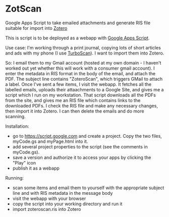 ZotScan
==========

Google Apps Script to take emailed attachments and generate RIS file suitable for import into [Zotero](http://www.zotero.org/)

This is script is to be deployed as a webapp with [Google Apps Script](https://developers.google.com/apps-script/). 

Use case: I'm working through a print journal, copying lots of short articles and ads with my phone (I use [TurboScan](https://itunes.apple.com/ca/app/turboscan-quickly-scan-multipage/id342548956?mt=8)). I want to import them into Zotero.

So: I email them to my Gmail account (hosted at my own domain - I haven't worked out yet whether this will work with a consumer gmail account). I enter the metadata in RIS format in the body of the email, and attach the PDF. The subject line contains "ZoteroScan", which triggers GMail to attach a label. Once I've sent a few items, I visit the webapp. It fetches all the labelled emails, uploads their attaachments to a Google Site, and gives me a script which I run on my workstation. That script downloads all the PDFs from the site, and gives me an RIS file which contains links to the downloaded PDFs. I check the RIS file and make any necessary changes, then import it into Zotero. I can then delete the emails and do more scanning.

Installation: 

* go to https://script.google.com and create a project. Copy the two files, myCode.gs and myPage.html into it.
* add several project properties to the script (see the comments in myCode.gs). 
* save a version and authorize it to access your apps by clicking the "Play" icon
* publish it as a webapp

Running:

* scan some items and email them to yourself with the appropriate subject line and with RIS metadata in the message body
* visit the webapp with your browser
* copy the script into your working directory and run it
* import zoteroscan.ris into Zotero

